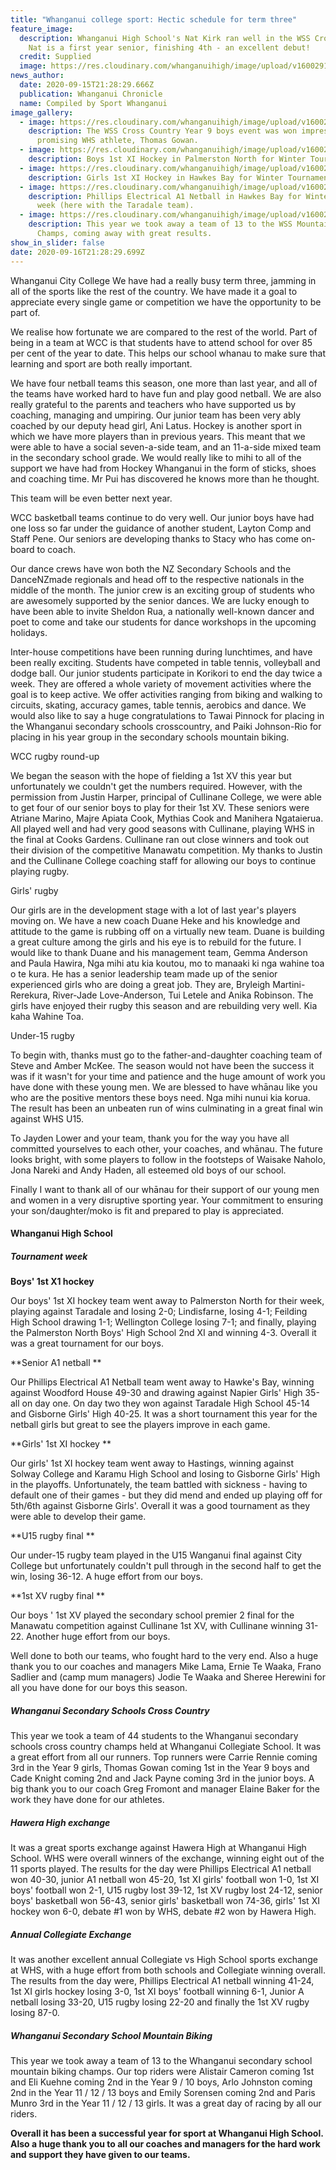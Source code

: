```yaml
---
title: "Whanganui college sport: Hectic schedule for term three"
feature_image:
  description: Whanganui High School's Nat Kirk ran well in the WSS Cross Country;
    Nat is a first year senior, finishing 4th - an excellent debut!
  credit: Supplied
  image: https://res.cloudinary.com/whanganuihigh/image/upload/v1600291962/News/Nat_Kirk._Chron_16.9.20._WU_college_sport.jpg
news_author:
  date: 2020-09-15T21:28:29.666Z
  publication: Whanganui Chronicle
  name: Compiled by Sport Whanganui
image_gallery:
  - image: https://res.cloudinary.com/whanganuihigh/image/upload/v1600295171/News/Thomas-Gowan-2.jpg
    description: The WSS Cross Country Year 9 boys event was won impressively by
      promising WHS athlete, Thomas Gowan.
  - image: https://res.cloudinary.com/whanganuihigh/image/upload/v1600298626/News/boys_hockey.jpg
    description: Boys 1st XI Hockey in Palmerston North for Winter Tournament week.
  - image: https://res.cloudinary.com/whanganuihigh/image/upload/v1600298677/News/hockey.jpg
    description: Girls 1st XI Hockey in Hawkes Bay for Winter Tournament week.
  - image: https://res.cloudinary.com/whanganuihigh/image/upload/v1600298653/News/WHS_netabll_vs_Taradale_better.jpg
    description: Phillips Electrical A1 Netball in Hawkes Bay for Winter Tournament
      week (here with the Taradale team).
  - image: https://res.cloudinary.com/whanganuihigh/image/upload/v1600298976/News/13_WHS_student_at_WSS_Mountain_biking_champs.jpg
    description: This year we took away a team of 13 to the WSS Mountain Biking
      Champs, coming away with great results.
show_in_slider: false
date: 2020-09-16T21:28:29.699Z
---
```

Whanganui City College
We have had a really busy term three, jamming in all of the sports like the rest of the country. We have made it a goal to appreciate every single game or competition we have the opportunity to be part of.

We realise how fortunate we are compared to the rest of the world. Part of being in a team at WCC is that students have to attend school for over 85 per cent of the year to date. This helps our school whanau to make sure that learning and sport are both really important.

We have four netball teams this season, one more than last year, and all of the teams have worked hard to have fun and play good netball. We are also really grateful to the parents and teachers who have supported us by coaching, managing and umpiring. Our junior team has been very ably coached by our deputy head girl, Ani Latus. Hockey is another sport in which we have more players than in previous years. This meant that we were able to have a social seven-a-side team, and an 11-a-side mixed team in the secondary school grade. We would really like to mihi to all of the support we have had from Hockey Whanganui in the form of sticks, shoes and coaching time. Mr Pui has discovered he knows more than he thought.

This team will be even better next year.

WCC basketball teams continue to do very well. Our junior boys have had one loss so far under the guidance of another student, Layton Comp and Staff Pene. Our seniors are developing thanks to Stacy who has come on-board to coach.

Our dance crews have won both the NZ Secondary Schools and the DanceNZmade regionals and head off to the respective nationals in the middle of the month. The junior crew is an exciting group of students who are awesomely supported by the senior dances. We are lucky enough to have been able to invite Sheldon Rua, a nationally well-known dancer and poet to come and take our students for dance workshops in the upcoming holidays.

Inter-house competitions have been running during lunchtimes, and have been really exciting. Students have competed in table tennis, volleyball and dodge ball. Our junior students participate in Korikori to end the day twice a week. They are offered a whole variety of movement activities where the goal is to keep active. We offer activities ranging from biking and walking to circuits, skating, accuracy games, table tennis, aerobics and dance. We would also like to say a huge congratulations to Tawai Pinnock for placing in the Whanganui secondary schools crosscountry, and Paiki Johnson-Rio for placing in his year group in the secondary schools mountain biking.

WCC rugby round-up

We began the season with the hope of fielding a 1st XV this year but unfortunately we couldn't get the numbers required. However, with the permission from Justin Harper, principal of Cullinane College, we were able to get four of our senior boys to play for their 1st XV. These seniors were Atriane Marino, Majre Apiata Cook, Mythias Cook and Manihera Ngataierua. All played well and had very good seasons with Cullinane, playing WHS in the final at Cooks Gardens. Cullinane ran out close winners and took out their division of the competitive Manawatu competition. My thanks to Justin and the Cullinane College coaching staff for allowing our boys to continue playing rugby.

Girls' rugby

Our girls are in the development stage with a lot of last year's players moving on. We have a new coach Duane Heke and his knowledge and attitude to the game is rubbing off on a virtually new team. Duane is building a great culture among the girls and his eye is to rebuild for the future. I would like to thank Duane and his management team, Gemma Anderson and Paula Hawira, Nga mihi atu kia koutou, mo to manaaki ki nga wahine toa o te kura. He has a senior leadership team made up of the senior experienced girls who are doing a great job. They are, Bryleigh Martini-Rerekura, River-Jade Love-Anderson, Tui Letele and Anika Robinson. The girls have enjoyed their rugby this season and are rebuilding very well. Kia kaha Wahine Toa.

Under-15 rugby

To begin with, thanks must go to the father-and-daughter coaching team of Steve and Amber McKee. The season would not have been the success it was if it wasn't for your time and patience and the huge amount of work you have done with these young men. We are blessed to have whānau like you who are the positive mentors these boys need. Nga mihi nunui kia korua. The result has been an unbeaten run of wins culminating in a great final win against WHS U15.

To Jayden Lower and your team, thank you for the way you have all committed yourselves to each other, your coaches, and whānau. The future looks bright, with some players to follow in the footsteps of Waisake Naholo, Jona Nareki and Andy Haden, all esteemed old boys of our school.

Finally I want to thank all of our whānau for their support of our young men and women in a very disruptive sporting year. Your commitment to ensuring your son/daughter/moko is fit and prepared to play is appreciated.

#### Whanganui High School 

##### Tournament week

**Boys' 1st X1 hockey**

Our boys' 1st XI hockey team went away to Palmerston North for their week, playing against Taradale and losing 2-0; Lindisfarne, losing 4-1; Feilding High School drawing 1-1; Wellington College losing 7-1; and finally, playing the Palmerston North Boys' High School 2nd XI and winning 4-3. Overall it was a great tournament for our boys.

**Senior A1 netball**

Our Phillips Electrical A1 Netball team went away to Hawke's Bay, winning against Woodford House 49-30 and drawing against Napier Girls' High 35-all on day one. On day two they won against Taradale High School 45-14 and Gisborne Girls' High 40-25. It was a short tournament this year for the netball girls but great to see the players improve in each game.

**Girls' 1st XI hockey**

Our girls' 1st XI hockey team went away to Hastings, winning against Solway College and Karamu High School and losing to Gisborne Girls' High in the playoffs. Unfortunately, the team battled with sickness - having to default one of their games - but they did mend and ended up playing off for 5th/6th against Gisborne Girls'. Overall it was a good tournament as they were able to develop their game.

**U15 rugby final**

Our under-15 rugby team played in the U15 Wanganui final against City College but unfortunately couldn't pull through in the second half to get the win, losing 36-12. A huge effort from our boys.

**1st XV rugby final**

Our boys ' 1st XV played the secondary school premier 2 final for the Manawatu competition against Cullinane 1st XV, with Cullinane winning 31-22. Another huge effort from our boys.

Well done to both our teams, who fought hard to the very end. Also a huge thank you to our coaches and managers Mike Lama, Ernie Te Waaka, Frano Sadlier and (camp mum managers) Jodie Te Waaka and Sheree Herewini for all you have done for our boys this season.

##### Whanganui Secondary Schools Cross Country

This year we took a team of 44 students to the Whanganui secondary schools cross country champs held at Whanganui Collegiate School. It was a great effort from all our runners. Top runners were Carrie Rennie coming 3rd in the Year 9 girls, Thomas Gowan coming 1st in the Year 9 boys and Cade Knight coming 2nd and Jack Payne coming 3rd in the junior boys. A big thank you to our coach Greg Fromont and manager Elaine Baker for the work they have done for our athletes.

##### Hawera High exchange

It was a great sports exchange against Hawera High at Whanganui High School. WHS were overall winners of the exchange, winning eight out of the 11 sports played. The results for the day were Phillips Electrical A1 netball won 40-30, junior A1 netball won 45-20, 1st XI girls' football won 1-0, 1st XI boys' football won 2-1, U15 rugby lost 39-12, 1st XV rugby lost 24-12, senior boys' basketball won 56-43, senior girls' basketball won 74-36, girls' 1st XI hockey won 6-0, debate #1 won by WHS, debate #2 won by Hawera High.

##### Annual Collegiate Exchange

It was another excellent annual Collegiate vs High School sports exchange at WHS, with a huge effort from both schools and Collegiate winning overall. The results from the day were, Phillips Electrical A1 netball winning 41-24, 1st XI girls hockey losing 3-0, 1st XI boys' football winning 6-1, Junior A netball losing 33-20, U15 rugby losing 22-20 and finally the 1st XV rugby losing 87-0.

##### Whanganui Secondary School Mountain Biking

This year we took away a team of 13 to the Whanganui secondary school mountain biking champs. Our top riders were Alistair Cameron coming 1st and Eli Kuehne coming 2nd in the Year 9 / 10 boys, Arlo Johnston coming 2nd in the Year 11 / 12 / 13 boys and Emily Sorensen coming 2nd and Paris Munro 3rd in the Year 11 / 12 / 13 girls. It was a great day of racing by all our riders.

**Overall it has been a successful year for sport at Whanganui High School. Also a huge thank you to all our coaches and managers for the hard work and support they have given to our teams.**